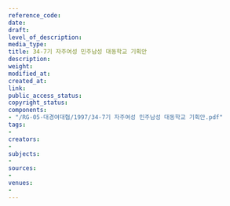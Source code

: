 ```yaml
---
reference_code: 
date: 
draft: 
level_of_description: 
media_type: 
title: 34-7기 자주여성 민주남성 대동학교 기획안
description: 
weight: 
modified_at: 
created_at: 
link: 
public_access_status: 
copyright_status: 
components:
- "/RG-05-대경여대협/1997/34-7기 자주여성 민주남성 대동학교 기획안.pdf"
tags:
- 
creators:
- 
subjects:
- 
sources:
- 
venues:
- 
---
```

